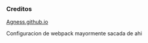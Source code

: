 ### Creditos

[Agness.github.io](https://github.com/AgnessBot/AgnessBot.github.io)

Configuracion de webpack mayormente sacada de ahi